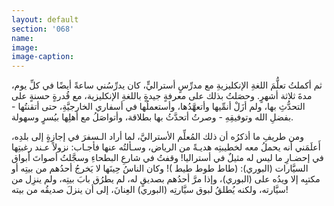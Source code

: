 ```yaml
---
layout: default
section: '068'
name:
image:
image-caption:
---
```


ثم أكملتُ تعلُّمَ اللغةِ الإنكليزيةِ مع مدرِّسٍ أستراليٍّ، كان يدرِّسُني ساعةً أيضًا في كلِّ يوم، مدةَ ثلاثة أشهرٍ. وحصَلتُ بذلك على معرفةٍ جيدةٍ باللغةِ الإنكليزية، مع قُدرةٍ حسنةٍ على التحدُّثِ بها، ولم أزَلْ أنمِّيها وأتعهَّدُها، وأستعملُها في أسفاري الخارجيَّةِ، حتى أتقنتُها - بفضلِ الله وتوفيقِهِ - وصرتُ أتحدَّثُ بها بطلاقة، وأتواصَلُ مع أهلِها بيُسرٍ وسهولة.

ومن طريفِ ما أذكرُه أن ذلك المُعلِّم الأستراليَّ، لما أراد الـسفرَ في إجازةٍ إلى بلدِه، أَعلَمَني أنه يحملُ معه لخطيبتِه هديـةً من الرياض، وسـألتُه عنها فأجـاب: نزولاً عـند رغبتِها في إحضـارِ ما ليس له مثيلٌ في أستراليا! وقفتُ في شارعِ البطحاءِ وسجَّلتُ أصواتَ أبواق السيَّارات (البوري): (طاط طوط طيط )! وكان الناسُ  حِينَها لا يَخرجُ أحدُهم من بيتِه أو مكتبِه إلا ويدُه على (البوري)، وإذا مرَّ أحدُهم بصديقٍ له، لم يطرُق بابَ بيتِه، ولم ينزِل من سيَّارته، ولكنه يُطلقُ لبوق سيَّارتِه (البوري) العِنانَ، إلى أن ينزلَ صديقُه من بيته!
